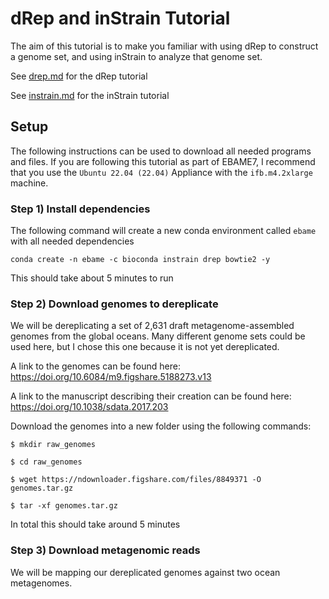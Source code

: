 # dRep and inStrain Tutorial

The aim of this tutorial is to make you familiar with using dRep to construct a genome set, and using inStrain to analyze that genome set.

See [drep.md](drep.md) for the dRep tutorial

See [instrain.md](instrain.md) for the inStrain tutorial

## Setup

The following instructions can be used to download all needed programs and files. If you are following this tutorial as part of EBAME7, I recommend that you use the `Ubuntu 22.04 (22.04)` Appliance with the `ifb.m4.2xlarge` machine.

### Step 1) Install dependencies

The following command will create a new conda environment called `ebame` with all needed dependencies

```
conda create -n ebame -c bioconda instrain drep bowtie2 -y
```

This should take about 5 minutes to run


### Step 2) Download genomes to dereplicate

We will be dereplicating a set of 2,631 draft metagenome-assembled genomes from the global oceans. Many different genome sets could be used here, but I chose this one because it is not yet dereplicated.

A link to the genomes can be found here: https://doi.org/10.6084/m9.figshare.5188273.v13

A link to the manuscript describing their creation can be found here: https://doi.org/10.1038/sdata.2017.203

Download the genomes into a new folder using the following commands:

```
$ mkdir raw_genomes

$ cd raw_genomes

$ wget https://ndownloader.figshare.com/files/8849371 -O genomes.tar.gz

$ tar -xf genomes.tar.gz
```

In total this should take around 5 minutes

### Step 3) Download metagenomic reads

We will be mapping our dereplicated genomes against two ocean metagenomes.